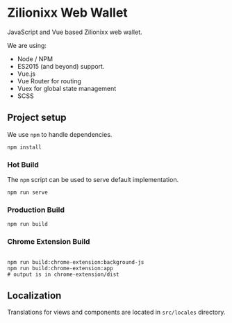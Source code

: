# Zilionixx Web Wallet

JavaScript and Vue based Zilionixx web wallet.

We are using:

-   Node / NPM
-   ES2015 (and beyond) support.
-   Vue.js
-   Vue Router for routing
-   Vuex for global state management
-   SCSS

## Project setup

We use `npm` to handle dependencies.

```shell
npm install
```

### Hot Build

The `npm` script can be used to serve default implementation.

```shell
npm run serve
```

### Production Build

```shell
npm run build
```

### Chrome Extension Build

```shell

npm run build:chrome-extension:background-js
npm run build:chrome-extension:app
# output is in chrome-extension/dist
```

## Localization

Translations for views and components are located in `src/locales` directory.
